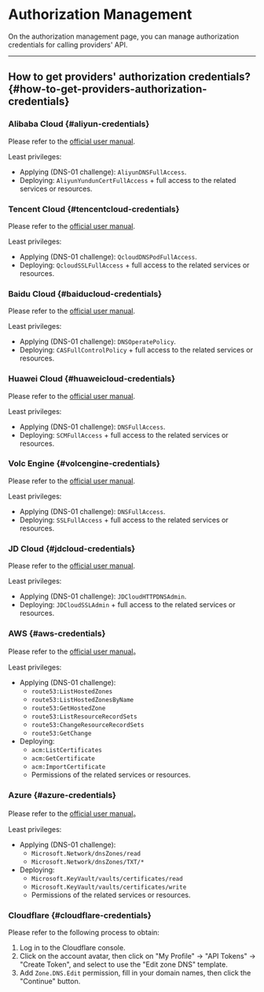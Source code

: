 ﻿# Authorization Management

On the authorization management page, you can manage authorization credentials for calling providers' API.

---

## How to get providers' authorization credentials? {#how-to-get-providers-authorization-credentials}

### Alibaba Cloud {#aliyun-credentials}

Please refer to the [official user manual](https://www.alibabacloud.com/help/en/acr/create-and-obtain-an-accesskey-pair).

Least privileges:

- Applying (DNS-01 challenge): `AliyunDNSFullAccess`.
- Deploying: `AliyunYundunCertFullAccess` + full access to the related services or resources.

### Tencent Cloud {#tencentcloud-credentials}

Please refer to the [official user manual](https://cloud.tencent.com/document/product/598/40488?lang=en).

Least privileges:

- Applying (DNS-01 challenge): `QcloudDNSPodFullAccess`.
- Deploying: `QcloudSSLFullAccess` + full access to the related services or resources.

### Baidu Cloud {#baiducloud-credentials}

Please refer to the [official user manual](https://intl.cloud.baidu.com/doc/Reference/s/9jwvz2egb-en).

Least privileges:

- Applying (DNS-01 challenge): `DNSOperatePolicy`.
- Deploying: `CASFullControlPolicy` + full access to the related services or resources.

### Huawei Cloud {#huaweicloud-credentials}

Please refer to the [official user manual](https://support.huaweicloud.com/intl/en-us/usermanual-ca/ca_01_0003.html).

Least privileges:

- Applying (DNS-01 challenge): `DNSFullAccess`.
- Deploying: `SCMFullAccess` + full access to the related services or resources.

### Volc Engine {#volcengine-credentials}

Please refer to the [official user manual](https://www.volcengine.com/docs/6291/65568).

Least privileges:

- Applying (DNS-01 challenge): `DNSFullAccess`.
- Deploying: `SSLFullAccess` + full access to the related services or resources.

### JD Cloud {#jdcloud-credentials}

Please refer to the [official user manual](https://docs.jdcloud.com/en/account-management/accesskey-management).

Least privileges:

- Applying (DNS-01 challenge): `JDCloudHTTPDNSAdmin`.
- Deploying: `JDCloudSSLAdmin` + full access to the related services or resources.

### AWS {#aws-credentials}

Please refer to the [official user manual](https://docs.aws.amazon.com/en_us/IAM/latest/UserGuide/id_credentials_access-keys.html)。

Least privileges:

- Applying (DNS-01 challenge):
  - `route53:ListHostedZones`
  - `route53:ListHostedZonesByName`
  - `route53:GetHostedZone`
  - `route53:ListResourceRecordSets`
  - `route53:ChangeResourceRecordSets`
  - `route53:GetChange`
- Deploying:
  - `acm:ListCertificates`
  - `acm:GetCertificate`
  - `acm:ImportCertificate`
  - Permissions of the related services or resources.

### Azure {#azure-credentials}

Please refer to the [official user manual](https://learn.microsoft.com/en-us/azure/azure-monitor/logs/api/register-app-for-token)。

Least privileges:

- Applying (DNS-01 challenge):
  - `Microsoft.Network/dnsZones/read`
  - `Microsoft.Network/dnsZones/TXT/*`
- Deploying:
  - `Microsoft.KeyVault/vaults/certificates/read`
  - `Microsoft.KeyVault/vaults/certificates/write`
  - Permissions of the related services or resources.

### Cloudflare {#cloudflare-credentials}

Please refer to the following process to obtain:

1. Log in to the Cloudflare console.
2. Click on the account avatar, then click on "My Profile" -> "API Tokens" -> "Create Token", and select to use the "Edit zone DNS" template.
3. Add `Zone.DNS.Edit` permission, fill in your domain names, then click the "Continue" button.
